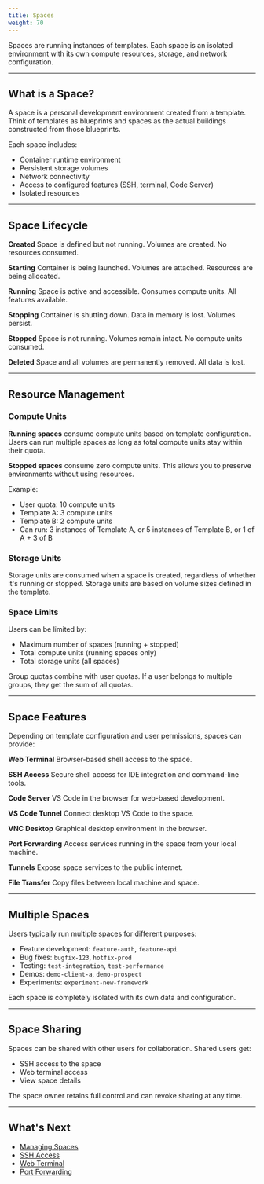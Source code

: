 ```yaml
---
title: Spaces
weight: 70
---
```


Spaces are running instances of templates. Each space is an isolated environment with its own compute resources, storage, and network configuration.

---

## What is a Space?

A space is a personal development environment created from a template. Think of templates as blueprints and spaces as the actual buildings constructed from those blueprints.

Each space includes:
- Container runtime environment
- Persistent storage volumes
- Network connectivity
- Access to configured features (SSH, terminal, Code Server)
- Isolated resources

---

## Space Lifecycle

**Created**
Space is defined but not running. Volumes are created. No resources consumed.

**Starting**
Container is being launched. Volumes are attached. Resources are being allocated.

**Running**
Space is active and accessible. Consumes compute units. All features available.

**Stopping**
Container is shutting down. Data in memory is lost. Volumes persist.

**Stopped**
Space is not running. Volumes remain intact. No compute units consumed.

**Deleted**
Space and all volumes are permanently removed. All data is lost.

---

## Resource Management

### Compute Units

**Running spaces** consume compute units based on template configuration. Users can run multiple spaces as long as total compute units stay within their quota.

**Stopped spaces** consume zero compute units. This allows you to preserve environments without using resources.

Example:
- User quota: 10 compute units
- Template A: 3 compute units
- Template B: 2 compute units
- Can run: 3 instances of Template A, or 5 instances of Template B, or 1 of A + 3 of B

### Storage Units

Storage units are consumed when a space is created, regardless of whether it's running or stopped. Storage units are based on volume sizes defined in the template.

### Space Limits

Users can be limited by:
- Maximum number of spaces (running + stopped)
- Total compute units (running spaces only)
- Total storage units (all spaces)

Group quotas combine with user quotas. If a user belongs to multiple groups, they get the sum of all quotas.

---

## Space Features

Depending on template configuration and user permissions, spaces can provide:

**Web Terminal**
Browser-based shell access to the space.

**SSH Access**
Secure shell access for IDE integration and command-line tools.

**Code Server**
VS Code in the browser for web-based development.

**VS Code Tunnel**
Connect desktop VS Code to the space.

**VNC Desktop**
Graphical desktop environment in the browser.

**Port Forwarding**
Access services running in the space from your local machine.

**Tunnels**
Expose space services to the public internet.

**File Transfer**
Copy files between local machine and space.

---

## Multiple Spaces

Users typically run multiple spaces for different purposes:

- Feature development: `feature-auth`, `feature-api`
- Bug fixes: `bugfix-123`, `hotfix-prod`
- Testing: `test-integration`, `test-performance`
- Demos: `demo-client-a`, `demo-prospect`
- Experiments: `experiment-new-framework`

Each space is completely isolated with its own data and configuration.

---

## Space Sharing

Spaces can be shared with other users for collaboration. Shared users get:
- SSH access to the space
- Web terminal access
- View space details

The space owner retains full control and can revoke sharing at any time.

---

## What's Next

- [Managing Spaces](managing/)
- [SSH Access](ssh/)
- [Web Terminal](terminal/)
- [Port Forwarding](port-forwarding/)
